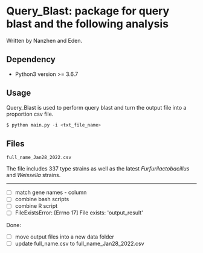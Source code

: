 # Query_Blast: package for query blast and the following analysis 

Written by Nanzhen and Eden.

## Dependency
- Python3 version >= 3.6.7

## Usage
Query_Blast is used to perform query blast and turn the output file into a proportion csv file.
``` python
$ python main.py -i <txt_file_name>
```


## Files
 `full_name_Jan28_2022.csv`

 The file includes 337 type strains as well as the latest *Furfurilactobacillus* and *Weissella* strains.


---
- [ ] match gene names - column
- [ ] combine bash scripts
- [ ] combine R script
- [ ] FileExistsError: [Errno 17] File exists: 'output_result'

Done:
- [ ] move output files into a new data folder
- [ ] update full_name.csv to full_name_Jan28_2022.csv
